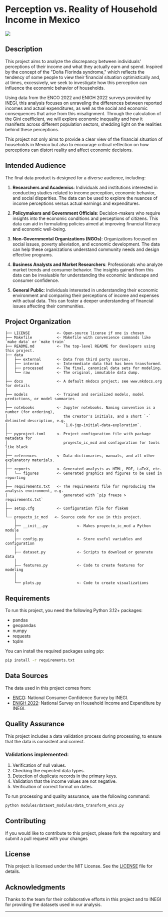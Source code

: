 # Perception vs. Reality of Household Income in Mexico

<a target="_blank" href="https://cookiecutter-data-science.drivendata.org/">
    <img src="https://img.shields.io/badge/CCDS-Project%20template-328F97?logo=cookiecutter" />
</a>

## Description

This project aims to analyze the discrepancy between individuals' perceptions of their income and what they actually earn and spend. Inspired by the concept of the "Doña Florinda syndrome," which reflects the tendency of some people to view their financial situation optimistically and, at times, excessively, we seek to investigate how this perception can influence the economic behavior of households.

Using data from the ENCO 2022 and ENIGH 2022 surveys provided by INEGI, this analysis focuses on unraveling the differences between reported incomes and actual expenditures, as well as the social and economic consequences that arise from this misalignment. Through the calculation of the Gini coefficient, we will explore economic inequality and how it manifests across different population sectors, shedding light on the realities behind these perceptions.

This project not only aims to provide a clear view of the financial situation of households in Mexico but also to encourage critical reflection on how perceptions can distort reality and affect economic decisions.

## Intended Audience

The final data product is designed for a diverse audience, including:

1. **Researchers and Academics**: Individuals and institutions interested in conducting studies related to income perception, economic behavior, and social disparities. The data can be used to explore the nuances of income perceptions versus actual earnings and expenditures.

2. **Policymakers and Government Officials**: Decision-makers who require insights into the economic conditions and perceptions of citizens. This data can aid in formulating policies aimed at improving financial literacy and economic well-being.

3. **Non-Governmental Organizations (NGOs)**: Organizations focused on social issues, poverty alleviation, and economic development. The data can help these organizations understand community needs and design effective programs.

4. **Business Analysts and Market Researchers**: Professionals who analyze market trends and consumer behavior. The insights gained from this data can be invaluable for understanding the economic landscape and consumer confidence.

5. **General Public**: Individuals interested in understanding their economic environment and comparing their perceptions of income and expenses with actual data. This can foster a deeper understanding of financial issues affecting their communities.

## Project Organization

```
├── LICENSE            <- Open-source license if one is chosen
├── Makefile           <- Makefile with convenience commands like `make data` or `make train`
├── README.md          <- The top-level README for developers using this project.
├── data
│   ├── external       <- Data from third party sources.
│   ├── interim        <- Intermediate data that has been transformed.
│   ├── processed      <- The final, canonical data sets for modeling.
│   └── raw            <- The original, immutable data dump.
│
├── docs               <- A default mkdocs project; see www.mkdocs.org for details
│
├── models             <- Trained and serialized models, model predictions, or model summaries
│
├── notebooks          <- Jupyter notebooks. Naming convention is a number (for ordering),
│                         the creator's initials, and a short `-` delimited description, e.g.
│                         `1.0-jqp-initial-data-exploration`.
│
├── pyproject.toml     <- Project configuration file with package metadata for 
│                         proyecto_ic_mcd and configuration for tools like black
│
├── references         <- Data dictionaries, manuals, and all other explanatory materials.
│
├── reports            <- Generated analysis as HTML, PDF, LaTeX, etc.
│   └── figures        <- Generated graphics and figures to be used in reporting
│
├── requirements.txt   <- The requirements file for reproducing the analysis environment, e.g.
│                         generated with `pip freeze > requirements.txt`
│
├── setup.cfg          <- Configuration file for flake8
│
└── proyecto_ic_mcd   <- Source code for use in this project.
    │
    ├── __init__.py             <- Makes proyecto_ic_mcd a Python module
    │
    ├── config.py               <- Store useful variables and configuration
    │
    ├── dataset.py              <- Scripts to download or generate data
    │
    ├── features.py             <- Code to create features for modeling
    │
    │
    └── plots.py                <- Code to create visualizations
```
## Requirements

To run this project, you need the following Python 3.12+ packages:

- pandas
- geopandas
- numpy
- requests
- tqdm

You can install the required packages using pip:

```bash
pip install -r requirements.txt
```

## Data Sources

The data used in this project comes from:

- [ENCO](https://www.inegi.org.mx/programas/enco/): National Consumer Confidence Survey by INEGI.
- [ENIGH 2022](https://www.inegi.org.mx/programas/enigh/nc/2022/): National Survey on Household Income and Expenditure by INEGI.


## Quality Assurance

This project includes a data validation process during processing, to ensure that the data is consistent and correct.

### Validations implemented:
1. Verification of null values.
2. Checking the expected data types.
3. Detection of duplicate records in the primary keys.
4. Validation that the income values are not negative.
5. Verification of correct format on dates.

To run processing and quality assurance, use the following command:
```bash
python modules/dataset_modules/data_transform_enco.py
```

## Contributing
If you would like to contribute to this project, please fork the repository and submit a pull request with your changes

## License
This project is licensed under the MIT License. See the [LICENSE](https://github.com/INEQMX-ENCO/INEQMX-ENCO-2022/blob/9666c9b5b0534d9a4b39b0fa83da141ad7de8b40/LICENSE) file for details.

## Acknowledgments
Thanks to the team for their collaborative efforts in this project and to INEGI for providing the datasets used in our analysis.

--------

